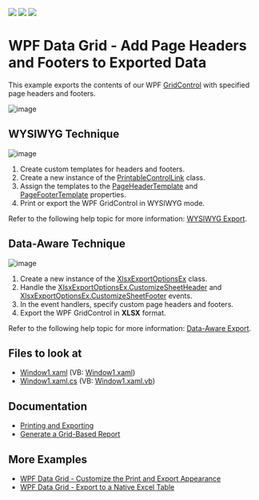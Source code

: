 <!-- default badges list -->
![](https://img.shields.io/endpoint?url=https://codecentral.devexpress.com/api/v1/VersionRange/128649497/21.1.5%2B)
[![](https://img.shields.io/badge/Open_in_DevExpress_Support_Center-FF7200?style=flat-square&logo=DevExpress&logoColor=white)](https://supportcenter.devexpress.com/ticket/details/E2608)
[![](https://img.shields.io/badge/📖_How_to_use_DevExpress_Examples-e9f6fc?style=flat-square)](https://docs.devexpress.com/GeneralInformation/403183)
<!-- default badges end -->
# WPF Data Grid - Add Page Headers and Footers to Exported Data

This example exports the contents of our WPF [GridControl](https://docs.devexpress.com/WPF/DevExpress.Xpf.Grid.GridControl) with specified page headers and footers.

![image](https://user-images.githubusercontent.com/65009440/174618885-6e6885cc-3368-4fda-a43e-f75372172e77.png)

## WYSIWYG Technique

![image](https://user-images.githubusercontent.com/65009440/174618994-6110cfba-3621-4da1-9211-f7ec072ca0ba.png)

1. Create custom templates for headers and footers.
2. Create a new instance of the [PrintableControlLink](https://docs.devexpress.com/WPF/DevExpress.Xpf.Printing.PrintableControlLink) class.
3. Assign the templates to the [PageHeaderTemplate](https://docs.devexpress.com/WPF/DevExpress.Xpf.Printing.TemplatedLink.PageHeaderTemplate) and [PageFooterTemplate](https://docs.devexpress.com/WPF/DevExpress.Xpf.Printing.TemplatedLink.PageFooterTemplate) properties.
4. Print or export the WPF GridControl in WYSIWYG mode.

Refer to the following help topic for more information: [WYSIWYG Export](https://docs.devexpress.com/WPF/118842/controls-and-libraries/data-grid/printing-and-exporting/wysiwyg-export).

## Data-Aware Technique

![image](https://user-images.githubusercontent.com/65009440/174619950-bd8c9ca8-1a81-42f5-8f78-fda570ebdcac.png)

1. Create a new instance of the [XlsxExportOptionsEx](https://docs.devexpress.com/CoreLibraries/DevExpress.XtraPrinting.XlsxExportOptionsEx) class.
2. Handle the [XlsxExportOptionsEx.CustomizeSheetHeader](https://docs.devexpress.com/CoreLibraries/DevExpress.XtraPrinting.XlsxExportOptionsEx.CustomizeSheetHeader) and [XlsxExportOptionsEx.CustomizeSheetFooter](https://docs.devexpress.com/CoreLibraries/DevExpress.XtraPrinting.XlsxExportOptionsEx.CustomizeSheetFooter) events.
3. In the event handlers, specify custom page headers and footers.
4. Export the WPF GridControl in **XLSX** format.

Refer to the following help topic for more information: [Data-Aware Export](https://docs.devexpress.com/WPF/10018/controls-and-libraries/data-grid/printing-and-exporting/data-aware-export).

<!-- default file list -->

## Files to look at

* [Window1.xaml](./CS/GridPrint/Window1.xaml) (VB: [Window1.xaml](./VB/GridPrint/Window1.xaml))
* [Window1.xaml.cs](./CS/GridPrint/Window1.xaml.cs) (VB: [Window1.xaml.vb](./VB/GridPrint/Window1.xaml.vb))

<!-- default file list end -->

## Documentation

* [Printing and Exporting](https://docs.devexpress.com/WPF/117296/controls-and-libraries/data-grid/printing-and-exporting)
* [Generate a Grid-Based Report](https://docs.devexpress.com/WPF/117300/controls-and-libraries/data-grid/printing-and-exporting/grid-based-report-generation)

## More Examples

* [WPF Data Grid - Customize the Print and Export Appearance](https://github.com/DevExpress-Examples/wpf-data-grid-customize-print-export-appearance)
* [WPF Data Grid - Export to a Native Excel Table](https://github.com/DevExpress-Examples/how-to-export-the-gridcontrol-into-a-native-excel-table-t466541)
